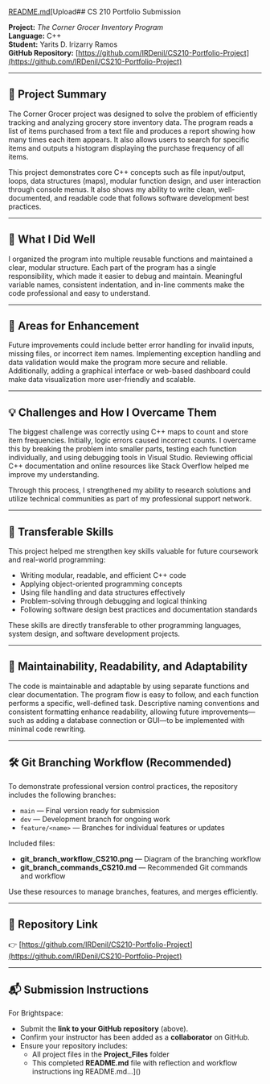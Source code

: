 [README.md](https://github.com/user-attachments/files/23010547/README.md)[Upload## CS 210 Portfolio Submission

**Project:** *The Corner Grocer Inventory Program*  
**Language:** C++  
**Student:** Yarits D. Irizarry Ramos  
**GitHub Repository:** [https://github.com/IRDenil/CS210-Portfolio-Project](https://github.com/IRDenil/CS210-Portfolio-Project)

---

## 🧩 Project Summary
The Corner Grocer project was designed to solve the problem of efficiently tracking and analyzing grocery store inventory data. The program reads a list of items purchased from a text file and produces a report showing how many times each item appears. It also allows users to search for specific items and outputs a histogram displaying the purchase frequency of all items.  

This project demonstrates core C++ concepts such as file input/output, loops, data structures (maps), modular function design, and user interaction through console menus. It also shows my ability to write clean, well-documented, and readable code that follows software development best practices.

---

## 🌟 What I Did Well
I organized the program into multiple reusable functions and maintained a clear, modular structure. Each part of the program has a single responsibility, which made it easier to debug and maintain. Meaningful variable names, consistent indentation, and in-line comments make the code professional and easy to understand.

---

## 🔧 Areas for Enhancement
Future improvements could include better error handling for invalid inputs, missing files, or incorrect item names. Implementing exception handling and data validation would make the program more secure and reliable. Additionally, adding a graphical interface or web-based dashboard could make data visualization more user-friendly and scalable.

---

## 💡 Challenges and How I Overcame Them
The biggest challenge was correctly using C++ maps to count and store item frequencies. Initially, logic errors caused incorrect counts. I overcame this by breaking the problem into smaller parts, testing each function individually, and using debugging tools in Visual Studio. Reviewing official C++ documentation and online resources like Stack Overflow helped me improve my understanding.  

Through this process, I strengthened my ability to research solutions and utilize technical communities as part of my professional support network.

---

## 🧠 Transferable Skills
This project helped me strengthen key skills valuable for future coursework and real-world programming:
- Writing modular, readable, and efficient C++ code  
- Applying object-oriented programming concepts  
- Using file handling and data structures effectively  
- Problem-solving through debugging and logical thinking  
- Following software design best practices and documentation standards  

These skills are directly transferable to other programming languages, system design, and software development projects.

---

## 🧱 Maintainability, Readability, and Adaptability
The code is maintainable and adaptable by using separate functions and clear documentation. The program flow is easy to follow, and each function performs a specific, well-defined task. Descriptive naming conventions and consistent formatting enhance readability, allowing future improvements—such as adding a database connection or GUI—to be implemented with minimal code rewriting.

---

## 🛠 Git Branching Workflow (Recommended)
To demonstrate professional version control practices, the repository includes the following branches:
- `main` — Final version ready for submission  
- `dev` — Development branch for ongoing work  
- `feature/<name>` — Branches for individual features or updates  

Included files:
- **git_branch_workflow_CS210.png** — Diagram of the branching workflow  
- **git_branch_commands_CS210.md** — Recommended Git commands and workflow  

Use these resources to manage branches, features, and merges efficiently.

---

## 🔗 Repository Link
👉 [https://github.com/IRDenil/CS210-Portfolio-Project](https://github.com/IRDenil/CS210-Portfolio-Project)

---

## 📬 Submission Instructions
For Brightspace:
- Submit the **link to your GitHub repository** (above).  
- Confirm your instructor has been added as a **collaborator** on GitHub.  
- Ensure your repository includes:  
  - All project files in the **Project_Files** folder  
  - This completed **README.md** file with reflection and workflow instructions
ing README.md…]()
